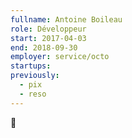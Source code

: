 ```yaml
---
fullname: Antoine Boileau
role: Développeur
start: 2017-04-03
end: 2018-09-30
employer: service/octo
startups:
previously:
  - pix
  - reso
---
```


:turtle:
